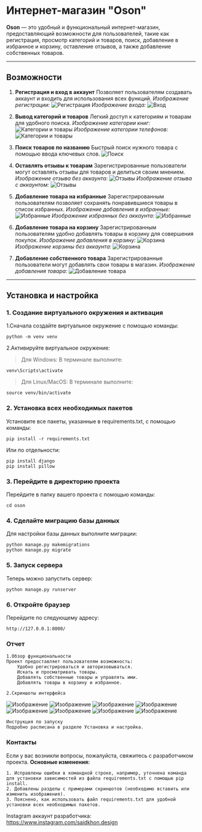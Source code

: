 # Интернет-магазин "Oson"

**Oson** — это удобный и функциональный интернет-магазин, предоставляющий возможности для пользователей, такие как регистрация, просмотр категорий и товаров, поиск, добавление в избранное и корзину, оставление отзывов, а также добавление собственных товаров.

---

## Возможности
1. **Регистрация и вход в аккаунт**
   Позволяет пользователям создавать аккаунт и входить для использования всех функций.
   _Изображение регистрации:_
   ![Регистрация](oson/oson_app/static/img/readme/registration.png)
   _Изображение входа:_
   ![Вход](oson/oson_app/static/img/readme/login.png)

2. **Вывод категорий и товаров**
   Легкий доступ к категориям и товарам для удобного поиска.
   _Изображение категории книг:_
   ![Категории и товары](oson/oson_app/static/img/readme/books.png)
   _Изображение категории телефонов:_
   ![Категории и товары](oson/oson_app/static/img/readme/phone.png)

3. **Поиск товаров по названию**
   Быстрый поиск нужного товара с помощью ввода ключевых слов.
   ![Поиск](oson/oson_app/static/img/readme/search.png)

4. **Оставлять отзывы к товарам**
   Зарегистрированные пользователи могут оставлять отзывы для товаров и делиться своим мнением.
   _Изображение отзыва без аккаунта:_
   ![Отзывы](oson/oson_app/static/img/readme/comment_noacc.png)
   _Изображение отзыва с аккаунтом:_
   ![Отзывы](oson/oson_app/static/img/readme/comment_acc.png)

5. **Добавление товара на избранные**
   Зарегистрированным пользователям позволяет сохранять понравившиеся товары в список избранных.
   _Изображение добавления в избранные:_
   ![Избранные](oson/oson_app/static/img/readme/favorite_acc.png)
   _Изображение избранных без аккаунта:_
   ![Избранные](oson/oson_app/static/img/readme/favorite_noacc.png)

6. **Добавление товара на корзину**
   Зарегистрированным пользователям удобно добавлять товары в корзину для совершения покупок.
   _Изображение добавления в корзину:_
   ![Корзина](oson/oson_app/static/img/readme/basket_acc.png)
   _Изображение корзины без аккаунта:_
   ![Корзина](oson/oson_app/static/img/readme/basket_noacc.png)

7. **Добавление собственного товара**
   Зарегистрированные пользователи могут добавлять свои товары в магазин.
   _Изображение добавления товара:_
   ![Добавление товара](oson/oson_app/static/img/readme/created_product.png)
   
---

## Установка и настройка

### 1. Создание виртуального окружения и активация
1.Сначала создайте виртуальное окружение с помощью команды:
```
python -m venv venv
```
2.Активируйте виртуальное окружение:
>Для Windows: В терминале выполните:
```
venv\Scripts\activate
```
>Для Linux/MacOS: В терминале выполните:
```
source venv/bin/activate
```

### 2. Установка всех необходимых пакетов
Установите все пакеты, указанные в requirements.txt, с помощью команды:
```
pip install -r requirements.txt
```
Или по отдельности:
```
pip install django
pip install pillow
```

### 3. Перейдите в директорию проекта
Перейдите в папку вашего проекта с помощью команды:
```
cd oson
```

### 4. Сделайте миграцию базы данных
Для настройки базы данных выполните миграции:
```
python manage.py makemigrations
python manage.py migrate
```

### 5. Запуск сервера
Теперь можно запустить сервер:
```
python manage.py runserver
```

### 6. Откройте браузер
Перейдите по следующему адресу:
```
http://127.0.0.1:8000/
```

### Отчет
    1.Обзор функциональности
    Проект предоставляет пользователям возможность:
        Удобно регистрироваться и авторизовываться.
        Искать и просматривать товары.
        Добавлять собственные товары и управлять ими.
        Добавлять товары в корзину и избранное.

    2.Скриншоты интерфейса
   ![Изображение](oson/oson_app/static/img/readme/registration.png)
   ![Изображение](oson/oson_app/static/img/readme/login.png)
   ![Изображение](oson/oson_app/static/img/readme/search.png)
   ![Изображение](oson/oson_app/static/img/readme/view_2.png)
   ![Изображение](oson/oson_app/static/img/readme/created_product.png)
   ![Изображение](oson/oson_app/static/img/readme/view.png)
   ![Изображение](oson/oson_app/static/img/readme/basket_acc.png)
   ![Изображение](oson/oson_app/static/img/readme/favorite_acc.png)

    Инструкция по запуску
    Подробно расписана в разделе Установка и настройка.


### Контакты
Если у вас возникли вопросы, пожалуйста, свяжитесь с разработчиком проекта.
**Основные изменения:**
```
1. Исправлены ошибки в командной строке, например, уточнена команда
для установки зависимостей из файла requirements.txt с помощью pip install.
2. Добавлены разделы с примерами скриншотов (необходимо вставить или изменить изображения).
3. Пояснено, как использовать файл requirements.txt для удобной
установки всех необходимых пакетов.
```
Instagram аккаунт разработчика: https://www.instagram.com/saidkhon.design